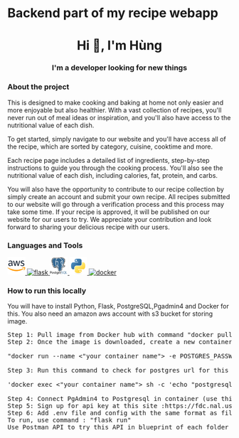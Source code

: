 # Backend part of my recipe webapp
<h1 align="center">Hi 👋, I'm Hùng</h1>
<h3 align="center">I'm a developer looking for new things</h3>

<h3 align="left">About the project</h3>
This is designed to make cooking and baking at home not only easier and more enjoyable but also healthier. With a vast collection of recipes, you'll never run out of meal ideas or inspiration, and you'll also have access to the nutritional value of each dish.
<p>To get started, simply navigate to our website and you'll have access all of the recipe, which are sorted by category, cuisine, cooktime and more.  </p>
<p>Each recipe page includes a detailed list of ingredients, step-by-step instructions to guide you through the cooking process. You'll also see the nutritional value of each dish, including calories, fat, protein, and carbs. </p>
<p>You will also have the opportunity to contribute to our recipe collection by simply create an account and submit your own recipe.
All recipes submitted to our website will go through a verification process and this process may take some time. If your recipe is approved, it will be published on our website for our users to try. We appreciate your contribution and look forward to sharing your delicious recipe with our users.
</p>

<h3 align="left">Languages and Tools</h3>
<p align="left"> <a href="https://aws.amazon.com" target="_blank" rel="noreferrer"> <img src="https://raw.githubusercontent.com/devicons/devicon/master/icons/amazonwebservices/amazonwebservices-original-wordmark.svg" alt="aws" width="40" height="40"/> </a> <a href="https://flask.palletsprojects.com/" target="_blank" rel="noreferrer"> <img src="https://www.vectorlogo.zone/logos/pocoo_flask/pocoo_flask-icon.svg" alt="flask" width="40" height="40"/> </a> <a href="https://www.postgresql.org" target="_blank" rel="noreferrer"> <img src="https://raw.githubusercontent.com/devicons/devicon/master/icons/postgresql/postgresql-original-wordmark.svg" alt="postgresql" width="40" height="40"/> </a> <a href="https://www.python.org" target="_blank" rel="noreferrer"> <img src="https://raw.githubusercontent.com/devicons/devicon/master/icons/python/python-original.svg" alt="python" width="40" height="40"/> </a> 
<a href="https://www.docker.com/" target="_blank" rel="noreferrer"> <img src="https://www.docker.com/wp-content/uploads/2022/03/vertical-logo-monochromatic.png" alt="docker" width="40" height="40">
</a></p>

<h3 align="left">How to run this locally </h3>
You will have to install Python, Flask, PostgreSQL,Pgadmin4 and Docker for this. You also need an amazon aws account with s3 bucket for storing image.

<pre>
Step 1: Pull image from Docker hub with command "docker pull <"image name created later">"
Step 2: Once the image is downloaded, create a new container from image with command: 
<br>"docker run --name <"your container name"> -e POSTGRES_PASSWORD=<"your password"> -e POSTGRES_USER=<"your username"> -p 5432:5432 -d <"to do : add image name later"> </br>
Step 3: Run this command to check for postgres url for this project 
<br>'docker exec <"your container name"> sh -c 'echo "postgresql://<"your username">:<"your password">@localhost:5432/RecipeRepo" '</br>
Step 4: Connect PgAdmin4 to Postgresql in container (use this link for reference : https://dykraf.com/blog/how-to-connect-pgadmin4-and-postgresql-server-on-docker-container)
Step 5: Sign up for api key at this site :https://fdc.nal.usda.gov/api-key-signup.html
Step 6: Add .env file and config with the same format as file "env-example.txt"
To run, use command : "flask run"
Use Postman API to try this API in blueprint of each folder or running this frontend application : frontendrepository.com

</pre>




